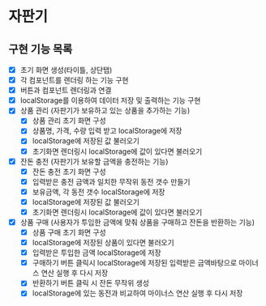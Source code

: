 # 자판기

## 구현 기능 목록

- [x] 초기 화면 생성(타이틀, 상단탭)
- [x] 각 컴포넌트를 렌더링 하는 기능 구현
- [x] 버튼과 컴포넌트 렌더링과 연결
- [x] localStorage를 이용하여 데이터 저장 및 출력하는 기능 구현
- [x] 상품 관리 (자판기가 보유하고 있는 상품을 추가하는 기능)
  - [x] 상품 관리 초기 화면 구성
  - [x] 상품명, 가격, 수량 입력 받고 localStorage에 저장
  - [x] localStorage에 저장된 값 불러오기
  - [x] 초기화면 렌더링시 localStorage에 값이 있다면 불러오기
- [x] 잔돈 충전 (자판기가 보유할 금액을 충전하는 기능)
  - [x] 잔돈 충전 초기 화면 구성
  - [x] 입력받은 충전 금액과 일치한 무작위 동전 갯수 만들기
  - [x] 보유금액, 각 동전 갯수 localStorage에 저장
  - [x] localStorage에 저장된 값 불러오기
  - [x] 초기화면 렌더링시 localStorage에 값이 있다면 불러오기
- [x] 상품 구매 (사용자가 투입한 금액에 맞춰 상품을 구매하고 잔돈을 반환하는 기능)
  - [x] 상품 구매 초기 화면 구성
  - [x] localStorage에 저장된 상품이 있다면 불러오기
  - [x] 입력받은 투입한 금액 localStorage에 저장
  - [x] 구매하기 버튼 클릭시 localStorage에 저장된 입력받은 금액바탕으로 마이너스 연산 실행 후 다시 저장
  - [x] 반환하기 버튼 클릭 시 잔돈 무작위 생성
  - [x] localStorage에 있는 동전과 비교하여 마이너스 연산 실행 후 다시 저장